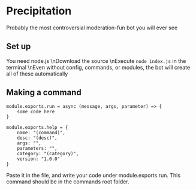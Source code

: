 # Precipitation
Probably the most controversial moderation-fun bot you will ever see

## Set up
You need node.js
\nDownload the source
\nExecute `node index.js` in the terminal
\nEven without config, commands, or modules, the bot will create all of these automatically

## Making a command
```
module.exports.run = async (message, args, parameter) => {
    some code here
}

module.exports.help = {
    name: "(command)",
    desc: "(desc)",
    args: "",
    parameters: "",
    category: "(category)",
    version: "1.0.0"
}

```
Paste it in the file, and write your code under module.exports.run. This command should be in the commands root folder.
